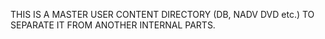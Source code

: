 THIS IS A MASTER USER CONTENT DIRECTORY (DB, NADV DVD etc.) TO SEPARATE IT FROM ANOTHER INTERNAL PARTS.